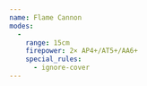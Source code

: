 ```yaml
---
name: Flame Cannon
modes:
  -
    range: 15cm
    firepower: 2× AP4+/AT5+/AA6+
    special_rules:
      - ignore-cover
---
```

